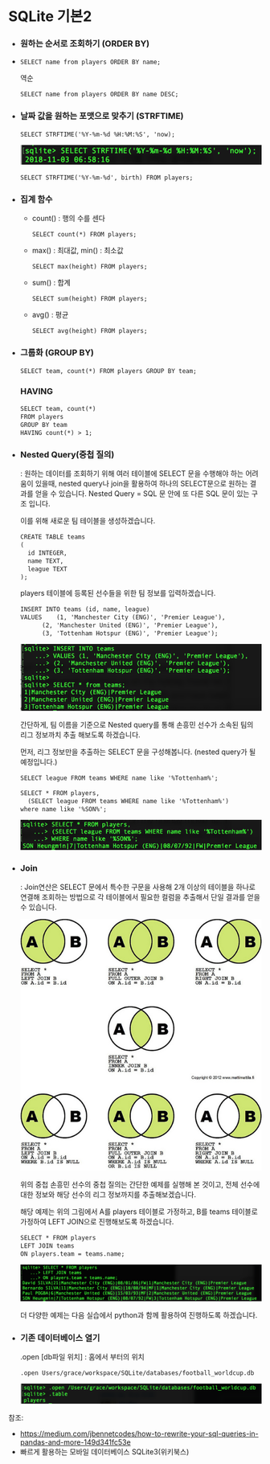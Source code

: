 # SQLite 기본2

- ### 원하는 순서로 조회하기 (ORDER BY)


- ```sqlite
  SELECT name from players ORDER BY name;
  ```

  역순

  ```sqlite
  SELECT name from players ORDER BY name DESC;
  ```

- ### 날짜 값을 원하는 포맷으로 맞추기 (STRFTIME)

  ```sqlite
  SELECT STRFTIME('%Y-%m-%d %H:%M:%S', 'now);
  ```

  ![image-20181103155825803](../misc/resource/image-20181103155825803.png)

  ```
  SELECT STRFTIME('%Y-%m-%d', birth) FROM players;
  ```



- ### 집계 함수

  - count() : 행의 수를 센다

    ```sqlite
    SELECT count(*) FROM players;
    ```

  - max() : 최대값, min() : 최소값

    ```sqlite
    SELECT max(height) FROM players;
    ```

  - sum() : 합계

    ```sqlite
    SELECT sum(height) FROM players;
    ```

  - avg() : 평균

    ```sqlite
    SELECT avg(height) FROM players;
    ```



- ### 그룹화 (GROUP BY)

  ```sqlite
  SELECT team, count(*) FROM players GROUP BY team;
  ```

  ### HAVING

  ```sqlite
  SELECT team, count(*) 
  FROM players 
  GROUP BY team
  HAVING count(*) > 1;
  ```



- ### Nested Query(중첩 질의)

  : 원하는 데이터를 조회하기 위해 여러 테이블에 SELECT 문을 수행해야 하는 어려움이 있을때, nested query나 join을 활용하여 하나의 SELECT문으로 원하는 결과를 얻을 수 있습니다.
  Nested Query = SQL 문 안에 또 다른 SQL 문이 있는 구조 입니다.

  이를 위해 새로운 팀 테이블을 생성하겠습니다.

  ```sqlite
  CREATE TABLE teams
  ( 
  	id INTEGER,
  	name TEXT,
  	league TEXT
  );
  ```

  players 테이블에 등록된 선수들을 위한 팀 정보를 입력하겠습니다.

  ```sqlite
  INSERT INTO teams (id, name, league)
  VALUES 	(1, 'Manchester City (ENG)', 'Premier League'),
  		(2, 'Manchester United (ENG)', 'Premier League'),
  		(3, 'Tottenham Hotspur (ENG)', 'Premier League');
  ```

  ![image-20181105124907205](../misc/resource/image-20181105124907205.png)



  간단하게, 팀 이름을 기준으로 Nested query를 통해 손흥민 선수가 소속된 팀의 리그 정보까치 추출 해보도록 하겠습니다.

  먼저, 리그 정보만을 추출하는 SELECT 문을 구성해봅니다. (nested query가 될 예정입니다.)

  ```sqlite
  SELECT league FROM teams WHERE name like '%Tottenham%';
  ```

  ```sqlite
  SELECT * FROM players,
  	(SELECT league FROM teams WHERE name like '%Tottenham%')
  where name like '%SON%';
  ```

  ![image-20181105125321905](../misc/resource/image-20181105125321905.png)



- ### Join

  : Join연산은 SELECT 문에서 특수한 구문을 사용해 2개 이상의 테이블을 하나로 연결해 조회하는 방법으로 각 테이블에서 필요한 컬럼을 추출해서 단일 결과를 얻을 수 있습니다.

  ![image-8190148857_78d0f88cef_z.jpg](../misc/resource/8190148857_78d0f88cef_z.jpg)



  위의 중첩 손흥민 선수의 중첩 질의는 간단한 예제를 실행해 본 것이고, 전체 선수에 대한 정보와 해당 선수의 리그 정보까지를 추출해보겠습니다. 

  해당 예제는 위의 그림에서 A를 players 테이블로 가정하고, B를 teams 테이블로 가정하여 LEFT JOIN으로 진행해보도록 하겠습니다.

  ```sqlite
  SELECT * FROM players
  LEFT JOIN teams
  ON players.team = teams.name;
  ```

  ![image-20181105130134856](../misc/resource/image-20181105130134856.png)


  더 다양한 예제는 다음 실습에서 python과 함께 활용하여 진행하도록 하겠습니다.

- ### 기존 데이터베이스 열기

  .open [db파일 위치] : 홈에서 부터의 위치

  ```sqlite
  .open Users/grace/workspace/SQLite/databases/football_worldcup.db
  ```

  ![image-20181103161235128](../misc/resource/image-20181103161235128.png)



참조: 

- https://medium.com/jbennetcodes/how-to-rewrite-your-sql-queries-in-pandas-and-more-149d341fc53e
- 빠르게 활용하는 모바일 데이터베이스 SQLite3(위키북스)